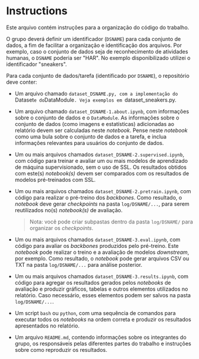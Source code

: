 # Instructions

Este arquivo contém instruções para a organização do código do trabalho.

O grupo deverá definir um identificador (`DSNAME`) para cada conjunto de dados, a fim de facilitar a organização e identificação dos arquivos.
Por exemplo, caso o conjunto de dados seja de reconhecimento de atividades humanas, o `DSNAME` poderia ser "HAR". 
No exemplo disponibilizado utilizei o identificador "sneakers".

Para cada conjunto de dados/tarefa (identificado por `DSNAME`), o repositório deve conter:

* Um arquivo chamado `dataset_DSNAME.py, com a implementação do `Dataset` e do `DataModule`.
Veja exemplos em `dataset_sneakers.py.

* Um arquivo chamado `dataset_DSNAME-1.about.ipynb`, com informações sobre o conjunto de dados e o `DataModule`.
  As informações sobre o conjunto de dados (como imagens e estatísticas) adicionadas ao relatório devem ser calculadas neste *notebook*.
  Pense neste *notebook* como uma bula sobre o conjunto de dados e a tarefa, e inclua informações relevantes para usuários do conjunto de dados.

* Um ou mais arquivos chamados `dataset_DSNAME-2.supervised.ipynb`, com código para treinar e avaliar um ou mais modelos de aprendizado de máquina supervisionado, sem o uso de SSL.
  Os resultados obtidos com este(s) *notebook(s)* devem ser comparados com os resultados de modelos pré-treinados com SSL.

* Um ou mais arquivos chamados `dataset_DSNAME-2.pretrain.ipynb`, com código para realizar o pré-treino dos *backbones*.
Como resultado, o *notebook* deve gerar *checkpoints* na pasta `log/DSNAME/...`, para serem reutilizados no(s) *notebook(s)* de avaliação.
  > Nota: você pode criar subpastas dentro da pasta `log/DSNAME/` para organizar os *checkpoints*.

* Um ou mais arquivos chamados `dataset_DSNAME-3.eval.ipynb`, com código para avaliar os *backbones* produzidos pelo pré-treino.
  Este *notebook* pode realizar o treino e a avaliação de modelos *downstream*, por exemplo.
  Como resultado, o *notebook* pode gerar arquivos CSV ou TXT na pasta `log/DSNAME/...` para análise posterior.

* Um ou mais arquivos chamados `dataset_DSNAME-3.results.ipynb`, com código para agregar os resultados gerados pelos *notebooks* de avaliação e produzir gráficos, tabelas e outros elementos utilizados no relatório.
  Caso necessário, esses elementos podem ser salvos na pasta `log/DSNAME/...`.

* Um script `bash` ou `python`, com uma sequência de comandos para executar todos os *notebooks* na ordem correta e produzir os resultados apresentados no relatório.

* Um arquivo `README.md`, contendo informações sobre os integrantes do grupo, os responsáveis pelas diferentes partes do trabalho e instruções sobre como reproduzir os resultados.


